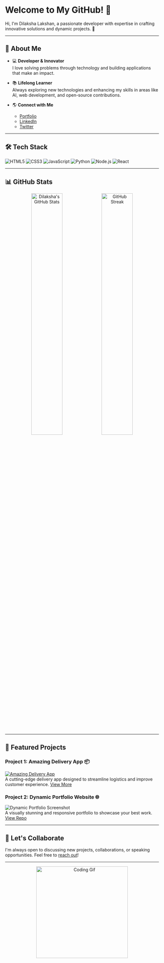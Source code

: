 # Welcome to My GitHub! 👋

Hi, I'm Dilaksha Lakshan, a passionate developer with expertise in crafting innovative solutions and dynamic projects. 🚀

---

## 🌟 About Me
- 💻 **Developer & Innovator**  
  I love solving problems through technology and building applications that make an impact.

- 📚 **Lifelong Learner**  
  Always exploring new technologies and enhancing my skills in areas like AI, web development, and open-source contributions.

- 🌎 **Connect with Me**  
  - [Portfolio](https://dilakshalakshan.com)
  - [LinkedIn](https://linkedin.com/in/dilakshalakshan)
  - [Twitter](https://twitter.com/DilakshaLakshan)

---

## 🛠️ Tech Stack
![HTML5](https://img.shields.io/badge/HTML5-E34F26?style=for-the-badge&logo=html5&logoColor=white)
![CSS3](https://img.shields.io/badge/CSS3-1572B6?style=for-the-badge&logo=css3&logoColor=white)
![JavaScript](https://img.shields.io/badge/JavaScript-F7DF1E?style=for-the-badge&logo=javascript&logoColor=black)
![Python](https://img.shields.io/badge/Python-3776AB?style=for-the-badge&logo=python&logoColor=white)
![Node.js](https://img.shields.io/badge/Node.js-339933?style=for-the-badge&logo=nodedotjs&logoColor=white)
![React](https://img.shields.io/badge/React-61DAFB?style=for-the-badge&logo=react&logoColor=black)

---

## 📊 GitHub Stats
<p align="center">
  <img src="https://github-readme-stats.vercel.app/api?username=DilakshaLakshan&show_icons=true&theme=radical" alt="Dilaksha's GitHub Stats" width="45%" />
  <img src="https://github-readme-streak-stats.herokuapp.com/?user=DilakshaLakshan&theme=radical" alt="GitHub Streak" width="45%" />
</p>

---

## 🎥 Featured Projects
### Project 1: Amazing Delivery App 📦
[![Amazing Delivery App](https://img.youtube.com/vi/dQw4w9W.jpg)](https://youtu.be/dQw4w9W "Watch on YouTube")  
A cutting-edge delivery app designed to streamline logistics and improve customer experience. [View More](https://github.com/DilakshaLakshan/amazing-delivery-app)

### Project 2: Dynamic Portfolio Website 🌐
![Dynamic Portfolio Screenshot](https://via.placeholder.com/800x400.png?text=Your+Project+Image+Here)  
A visually stunning and responsive portfolio to showcase your best work. [View Repo](https://github.com/DilakshaLakshan/portfolio)

---

## 🚀 Let's Collaborate
I'm always open to discussing new projects, collaborations, or speaking opportunities. Feel free to [reach out](mailto:dilakshalakshan2001@gmail.com)!

---

<p align="center">
  <img src="https://media.giphy.com/media/L1R1tvI9svkIWwpVYr/giphy.gif" width="300" alt="Coding Gif">
</p>
